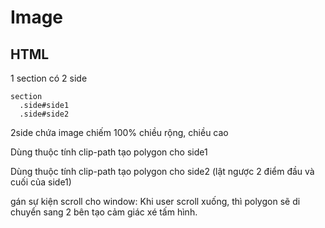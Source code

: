 # Image

## HTML

1 section có 2 side

```
section
  .side#side1
  .side#side2
```

2side chứa image chiếm 100% chiều rộng, chiều cao

Dùng thuộc tính clip-path tạo polygon cho side1

Dùng thuộc tính clip-path tạo polygon cho side2 (lật ngược 2 điểm đầu và cuối của side1)

gán sự kiện scroll cho window: Khi user scroll xuống, thì polygon sẽ di chuyển sang 2 bên tạo cảm giác xé tấm hình.
